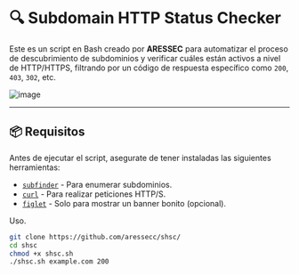 # 🔍 Subdomain HTTP Status Checker

Este es un script en Bash creado por **ARESSEC** para automatizar el proceso de descubrimiento de subdominios y verificar cuáles están activos a nivel de HTTP/HTTPS, filtrando por un código de respuesta específico como `200`, `403`, `302`, etc.

![image](https://github.com/user-attachments/assets/1df6d8d4-5345-4680-9f15-81218b0b091e)


---

## 📦 Requisitos

Antes de ejecutar el script, asegurate de tener instaladas las siguientes herramientas:

- [`subfinder`](https://github.com/projectdiscovery/subfinder) - Para enumerar subdominios.
- [`curl`](https://curl.se/) - Para realizar peticiones HTTP/S.
- [`figlet`](http://www.figlet.org/) - Solo para mostrar un banner bonito (opcional).

Uso.

```bash
git clone https://github.com/aressecc/shsc/
cd shsc
chmod +x shsc.sh
./shsc.sh example.com 200
